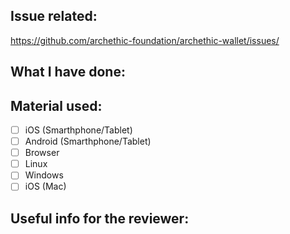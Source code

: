 ## Issue related:

https://github.com/archethic-foundation/archethic-wallet/issues/

<!-- Add the number of your issue, at the end. -->

## What I have done:

## Material used:

- [ ] iOS (Smarthphone/Tablet)
- [ ] Android (Smarthphone/Tablet)
- [ ] Browser
- [ ] Linux
- [ ] Windows
- [ ] iOS (Mac)

## Useful info for the reviewer:
